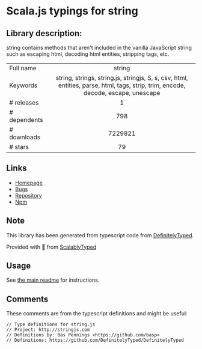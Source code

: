 
# Scala.js typings for string


## Library description:
string contains methods that aren't included in the vanilla JavaScript string such as escaping html, decoding html entities, stripping tags, etc.

|                    |                 |
| ------------------ | :-------------: |
| Full name          | string |
| Keywords           | string, strings, string.js, stringjs, S, s, csv, html, entities, parse, html, tags, strip, trim, encode, decode, escape, unescape |
| # releases         | 1 |
| # dependents       | 798 |
| # downloads        | 7229821 |
| # stars            | 79 |

## Links
- [Homepage](http://stringjs.com)
- [Bugs](https://github.com/jprichardson/string.js/issues)
- [Repository](https://github.com/jprichardson/string.js)
- [Npm](https://www.npmjs.com/package/string)
    


## Note
This library has been generated from typescript code from [DefinitelyTyped](https://definitelytyped.org).

Provided with :purple_heart: from [ScalablyTyped](https://github.com/oyvindberg/ScalablyTyped)

## Usage
See [the main readme](../../readme.md) for instructions.

## Comments

These comments are from the typescript definitions and might be useful:
```
// Type definitions for string.js
// Project: http://stringjs.com
// Definitions by: Bas Pennings <https://github.com/basp>
// Definitions: https://github.com/DefinitelyTyped/DefinitelyTyped

```

